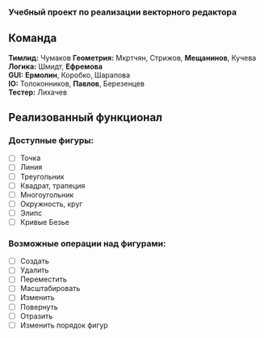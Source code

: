 ### Учебный проект по реализации векторного редактора
## Команда
**Тимлид:** Чумаков
**Геометрия:** Мкртчян, Стрижов, **Мещанинов**, Кучева   
**Логика:** Шмидт, **Ефремова**  
**GUI:** **Ермолин**, Коробко, Шарапова  
**IO:** Толоконников, **Павлов**, Березенцев  
**Тестер:** Лихачев

## Реализованный функционал
### Доступные фигуры:
- [ ] Точка
- [ ] Линия
- [ ] Треугольник
- [ ] Квадрат, трапеция
- [ ] Многоугольник
- [ ] Окружность, круг
- [ ] Элипс
- [ ] Кривые Безье

### Возможные операции над фигурами:
- [ ] Создать
- [ ] Удалить
- [ ] Переместить
- [ ] Масштабировать
- [ ] Изменить
- [ ] Повернуть
- [ ] Отразить
- [ ] Изменить порядок фигур
